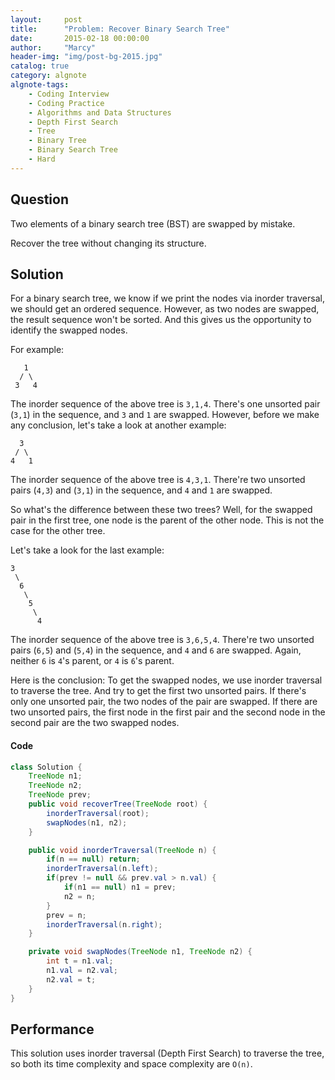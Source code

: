 ```yaml
---
layout:     post
title:      "Problem: Recover Binary Search Tree"
date:       2015-02-18 00:00:00
author:     "Marcy"
header-img: "img/post-bg-2015.jpg"
catalog: true
category: algnote
algnote-tags:
    - Coding Interview
    - Coding Practice
    - Algorithms and Data Structures
    - Depth First Search
    - Tree
    - Binary Tree
    - Binary Search Tree
    - Hard
---
```


## Question

Two elements of a binary search tree (BST) are swapped by mistake.

Recover the tree without changing its structure.

## Solution

For a binary search tree, we know if we print the nodes via inorder traversal, we should get an ordered sequence. However, as two nodes are swapped, the result sequence won't be sorted. And this gives us the opportunity to identify the swapped nodes.

For example:
```
   1
  / \
 3   4
```

The inorder sequence of the above tree is `3,1,4`. There's one unsorted pair (`3,1`) in the sequence, and `3` and `1` are swapped. However, before we make any conclusion, let's take a look at another example:

```
  3
 / \
4   1
```

The inorder sequence of the above tree is `4,3,1`. There're two unsorted pairs (`4,3`) and (`3,1`) in the sequence, and `4` and `1` are swapped.

So what's the difference between these two trees? Well, for the swapped pair in the first tree, one node is the parent of the other node. This is not the case for the other tree.

Let's take a look for the last example:

```
3
 \
  6
   \
    5
     \
      4
```

The inorder sequence of the above tree is `3,6,5,4`. There're two unsorted pairs (`6,5`) and (`5,4`) in the sequence, and `4` and `6` are swapped. Again, neither `6` is `4`'s parent, or `4` is `6`'s parent.

Here is the conclusion: To get the swapped nodes, we use inorder traversal to traverse the tree. And try to get the first two unsorted pairs. If there's only one unsorted pair, the two nodes of the pair are swapped. If there are two unsorted pairs, the first node in the first pair and the second node in the second pair are the two swapped nodes.

#### Code

```java
class Solution {
    TreeNode n1;
    TreeNode n2;
    TreeNode prev;
    public void recoverTree(TreeNode root) {
        inorderTraversal(root);
        swapNodes(n1, n2);
    }

    public void inorderTraversal(TreeNode n) {
        if(n == null) return;
        inorderTraversal(n.left);
        if(prev != null && prev.val > n.val) {
            if(n1 == null) n1 = prev;
            n2 = n;
        }
        prev = n;
        inorderTraversal(n.right);
    }

    private void swapNodes(TreeNode n1, TreeNode n2) {
        int t = n1.val;
        n1.val = n2.val;
        n2.val = t;
    }
}
```

## Performance

This solution uses inorder traversal (Depth First Search) to traverse the tree, so both its time complexity and space complexity are `O(n)`.
